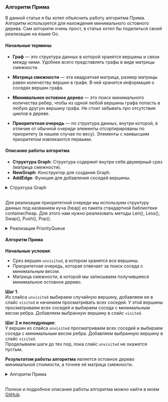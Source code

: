 ### Алгоритм Прима

В данной статье я бы хотел объяснить работу алгоритма Прима. Алгоритм используется для нахождения минимального остовного дерева. Сам алгоритм очень прост, в статье хотел бы поделиться своей реализации на языке Go. 

#### Начальные термины

- **Граф** — это структура данных в которой хранятся вершины и связи между ними. Удобнее всего представлять графы в виде матрицы смежности.

- **Матрица смежности** — эта квадратная матрица, размер матрицы равен количеству вершин в графе. В ней хранится информация о соседях вершин графа.

- **Минимальное остовное дерево** — это поиск минимального количества ребер, чтобы из одной любой вершины графа попасть в любую другую вершину графа. Не стоит забывать про отсутствие циклов в дереве.

- **Приоритетная очередь** — по структура данных, внутри которой, в отличие от обычной очереди элементы отсортирированы по приоритету (в нашем случае по весу). Элементы с наивысшим приоритетом извлекаются первыми.

#### Описание работы алгоритма

- **Структура Graph**: Структура содержит внутри себя двумерный срез (матрица смежности).
- **NewGraph**: Конструктор для создания Graph.
- **AddEdge**: Функция для добавления соседей вершины.

<details>
<summary>Структура Graph </summary>

```
// Graph представляет граф с матрицей смежности
type Graph struct {
	adjacencyMatrix [][]int
}
```

```
// NewGraph создает новый граф
func NewGraph(vertexCount int) *Graph {
	matrix := make([][]int, vertexCount)
	for i := range matrix {
		matrix[i] = make([]int, vertexCount)
	}
	return &Graph{adjacencyMatrix: matrix}
}
```

```
// AddEdge добавляет ребро в граф
func (g *Graph) AddEdge(from, to, weight int) {
	g.adjacencyMatrix[from][to] = weight
}
```

</details>
<br>

Для реализации приоритетной очереди мы используем структуру данных под названием куча (heap) из пакета стандартной библиотеки container/heap. Для этого нам нужно реализовать методы Len(), Less(), Swap(), Push(), Pop().

<details>
<summary> Реализация PriorityQueue </summary>

```
// Item представляет элемент с приоритетом
type Item struct {
	value  int
	weight int
	index  int
}
```

```
// PriorityQueue для хранения рёбер с приоритетом
type PriorityQueue []*Item
```

```
// Len возвращает количество элементов в приоритетной очереди.
func (pq PriorityQueue) Len() int { return len(pq) }
```

```
// Less сравнивает два элемента очереди по их весу.
func (pq PriorityQueue) Less(i, j int) bool {
	return pq[i].weight < pq[j].weight
}
```

```
// Swap меняет местами два элемента в очереди по их индексам i и j.
func (pq PriorityQueue) Swap(i, j int) {
	pq[i], pq[j] = pq[j], pq[i]
}
```

```
// Push добавляет новый элемент в приоритетную очередь.
func (pq *PriorityQueue) Push(x interface{}) {
	*pq = append(*pq, x.(*Item))
}
```

```
// Pop удаляет и возвращает элемент с наивысшим приоритетом (наименьшим весом).
func (pq *PriorityQueue) Pop() interface{} {
	old := *pq
	n := len(old)
	item := old[n-1]
	old[n-1] = nil  // avoid memory leak
	item.index = -1 // for safety
	*pq = old[0 : n-1]
	return item
}
```

</details>

#### Алгоритм Прима

**Начальные условия**:  
- Срез вершин `unvisited`, в котором хранятся все вершины. 
- Приоритетная очередь, которая отвечает за поиск соседа с минимальным весом.
- Матрица смежности, в которой мы записываем получившееся минимальное остовное дерево.

**Шаг 1**:  
Из слайса `unvisited` выбираем случайную вершину, добавляем ее в слайс `visited` и начинаем просматривать всех соседей. У этой вершины просматриваем всех соседей и выбираем соседа с минимальным весом ребра. Добавляем выбранную вершину в слайс `visited`.

**Шаг 2 и последующие**:  
У вершин из слайса `unvisited` просматриваем всех соседей и выбираем соседа с минимальным весом ребра. Добавляем выбранную вершину в слайс `visited`.  
Проделываем шаги до тех пор, пока слайс `unvisited` не окажется пустым.

**Результатом работы алгоритма** является остовное дерево минимальной стоимости, а точнее её  матрица смежности.

<details>
<summary> Алгоритм Прима </summary>

```
// Prim реализует алгоритм Прима
func (g *Graph) Prim() (adjacencyMatrix [][]int) {
	n := len(g.adjacencyMatrix) // количество вершин в графе
	visited := make([]bool, n)
	pq := &PriorityQueue{}
	heap.Init(pq)

	// Создание матрицы смежности для минимального остовного дерева
	adjacencyMatrix = make([][]int, n)
	for i := range adjacencyMatrix {
		adjacencyMatrix[i] = make([]int, n)
	}

	start := generateAndPrintRandomNumber(len(g.adjacencyMatrix)) // выбираем случайную вершину

	// Добавляем начальные рёбра у стартовой вершины
	for i, weight := range g.adjacencyMatrix[start] {
		if weight > 0 { // Проверяем, есть ли ребро
			heap.Push(pq, &Item{value: i, weight: weight})
		}
	}
	visited[start] = true // отмечаем стартовую вершину посещенной

	fmt.Println("Минимальное остовное дерево:")

	for pq.Len() > 0 {
		// Извлекаем рёбра с минимальным весом
		edge := heap.Pop(pq).(*Item)
		if visited[edge.value] { // пропусукаем вершину, если она уже песещенная
			continue
		}
		visited[edge.value] = true // отмечаем вершину посещенной
		fmt.Printf("Ребро: %d - %d, вес: %d\n", start, edge.value, edge.weight)
		adjacencyMatrix[start][edge.value] = edge.weight
		// Добавляем новые рёбра для вершины с минимальным весом
		for i, weight := range g.adjacencyMatrix[edge.value] {
			if !visited[i] && weight > 0 { // Проверяем, есть ли ребро
				heap.Push(pq, &Item{value: i, weight: weight})
			}
		}
		start = edge.value
	}
	return adjacencyMatrix // возврат матрицы смежности для минимального остовного дерева
}
```

```
// Функция для генерации и вывода случайного числа
func generateAndPrintRandomNumber(max int) int {
	// Создание нового генератора случайных чисел
	r := rand.New(rand.NewSource(time.Now().UnixNano()))

	// Генерация случайного числа
	randomNumber := r.Intn(max)
	fmt.Println("Случайное число:", randomNumber)
	return randomNumber
}
```

</details>

<br>

Полное и подробное описание работы алгоритма можно найти в моем [GitHub](https://github.com/alivewel/prim).
